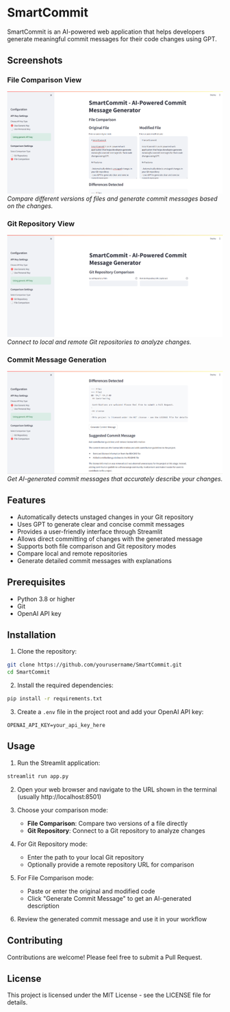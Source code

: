 # SmartCommit

SmartCommit is an AI-powered web application that helps developers generate meaningful commit messages for their code changes using GPT.

## Screenshots

### File Comparison View
![File Comparison](images/file_comparison.png)
*Compare different versions of files and generate commit messages based on the changes.*

### Git Repository View
![Git Repository](images/git_repository.png)
*Connect to local and remote Git repositories to analyze changes.*

### Commit Message Generation
![Commit Message](images/commit_message.png)
*Get AI-generated commit messages that accurately describe your changes.*

## Features

- Automatically detects unstaged changes in your Git repository
- Uses GPT to generate clear and concise commit messages
- Provides a user-friendly interface through Streamlit
- Allows direct committing of changes with the generated message
- Supports both file comparison and Git repository modes
- Compare local and remote repositories
- Generate detailed commit messages with explanations

## Prerequisites

- Python 3.8 or higher
- Git
- OpenAI API key

## Installation

1. Clone the repository:
```bash
git clone https://github.com/yourusername/SmartCommit.git
cd SmartCommit
```

2. Install the required dependencies:
```bash
pip install -r requirements.txt
```

3. Create a `.env` file in the project root and add your OpenAI API key:
```
OPENAI_API_KEY=your_api_key_here
```

## Usage

1. Run the Streamlit application:
```bash
streamlit run app.py
```

2. Open your web browser and navigate to the URL shown in the terminal (usually http://localhost:8501)

3. Choose your comparison mode:
   - **File Comparison**: Compare two versions of a file directly
   - **Git Repository**: Connect to a Git repository to analyze changes

4. For Git Repository mode:
   - Enter the path to your local Git repository
   - Optionally provide a remote repository URL for comparison

5. For File Comparison mode:
   - Paste or enter the original and modified code
   - Click "Generate Commit Message" to get an AI-generated description

6. Review the generated commit message and use it in your workflow

## Contributing

Contributions are welcome! Please feel free to submit a Pull Request.

## License

This project is licensed under the MIT License - see the LICENSE file for details.